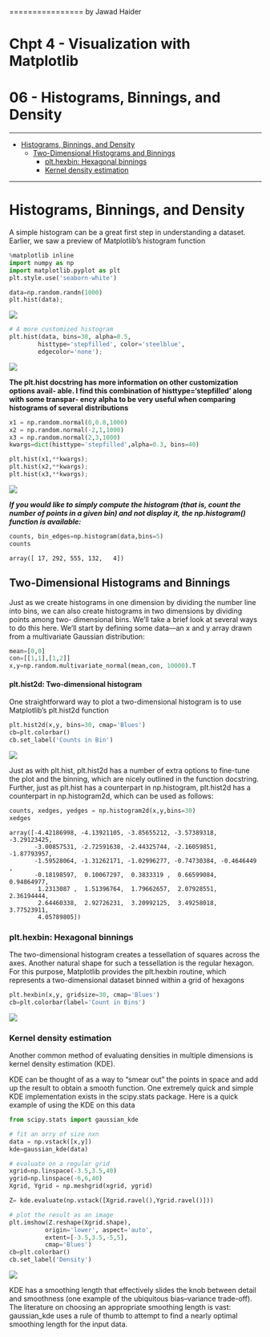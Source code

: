 ================
by Jawad Haider

# **Chpt 4 - Visualization with Matplotlib**

# 06 -  Histograms, Binnings, and Density
------------------------------------------------------------------------

- <a href="#histograms-binnings-and-density"
  id="toc-histograms-binnings-and-density">Histograms, Binnings, and
  Density</a>
  - <a href="#two-dimensional-histograms-and-binnings"
    id="toc-two-dimensional-histograms-and-binnings">Two-Dimensional
    Histograms and Binnings</a>
    - <a href="#plt.hexbin-hexagonal-binnings"
      id="toc-plt.hexbin-hexagonal-binnings">plt.hexbin: Hexagonal
      binnings</a>
    - <a href="#kernel-density-estimation"
      id="toc-kernel-density-estimation">Kernel density estimation</a>

------------------------------------------------------------------------

# Histograms, Binnings, and Density

A simple histogram can be a great first step in understanding a dataset.
Earlier, we saw a preview of Matplotlib’s histogram function

``` python
%matplotlib inline
import numpy as np
import matplotlib.pyplot as plt
plt.style.use('seaborn-white')
```

``` python
data=np.random.randn(1000)
plt.hist(data);
```

![](06Histograms%20Binnings%20and%20Density_files/figure-gfm/cell-3-output-1.png)

``` python
# A more customized histogram
plt.hist(data, bins=30, alpha=0.5,
        histtype='stepfilled', color='steelblue',
        edgecolor='none');
```

![](06Histograms%20Binnings%20and%20Density_files/figure-gfm/cell-4-output-1.png)

**The plt.hist docstring has more information on other customization
options avail‐ able. I find this combination of histtype=‘stepfilled’
along with some transpar‐ ency alpha to be very useful when comparing
histograms of several distributions**

``` python
x1 = np.random.normal(0,0.8,1000)
x2 = np.random.normal(-2,1,1000)
x3 = np.random.normal(2,3,1000)
kwargs=dict(histtype='stepfilled',alpha=0.3, bins=40)

plt.hist(x1,**kwargs);
plt.hist(x2,**kwargs);
plt.hist(x3,**kwargs);
```

![](06Histograms%20Binnings%20and%20Density_files/figure-gfm/cell-5-output-1.png)

***If you would like to simply compute the histogram (that is, count the
number of points in a given bin) and not display it, the np.histogram()
function is available:***

``` python
counts, bin_edges=np.histogram(data,bins=5)
counts
```

    array([ 17, 292, 555, 132,   4])

## Two-Dimensional Histograms and Binnings

Just as we create histograms in one dimension by dividing the number
line into bins, we can also create histograms in two dimensions by
dividing points among two- dimensional bins. We’ll take a brief look at
several ways to do this here. We’ll start by defining some data—an x and
y array drawn from a multivariate Gaussian distribution:

``` python
mean=[0,0]
con=[[1,1],[1,2]]
x,y=np.random.multivariate_normal(mean,con, 10000).T
```

#### plt.hist2d: Two-dimensional histogram

One straightforward way to plot a two-dimensional histogram is to use
Matplotlib’s plt.hist2d function

``` python
plt.hist2d(x,y, bins=30, cmap='Blues')
cb=plt.colorbar()
cb.set_label('Counts in Bin')
```

![](06Histograms%20Binnings%20and%20Density_files/figure-gfm/cell-8-output-1.png)

Just as with plt.hist, plt.hist2d has a number of extra options to
fine-tune the plot and the binning, which are nicely outlined in the
function docstring. Further, just as plt.hist has a counterpart in
np.histogram, plt.hist2d has a counterpart in np.histogram2d, which can
be used as follows:

``` python
counts, xedges, yedges = np.histogram2d(x,y,bins=30)
xedges
```

    array([-4.42186998, -4.13921105, -3.85655212, -3.57389318, -3.29123425,
           -3.00857531, -2.72591638, -2.44325744, -2.16059851, -1.87793957,
           -1.59528064, -1.31262171, -1.02996277, -0.74730384, -0.4646449 ,
           -0.18198597,  0.10067297,  0.3833319 ,  0.66599084,  0.94864977,
            1.2313087 ,  1.51396764,  1.79662657,  2.07928551,  2.36194444,
            2.64460338,  2.92726231,  3.20992125,  3.49258018,  3.77523911,
            4.05789805])

### plt.hexbin: Hexagonal binnings

The two-dimensional histogram creates a tessellation of squares across
the axes. Another natural shape for such a tessellation is the regular
hexagon. For this purpose, Matplotlib provides the plt.hexbin routine,
which represents a two-dimensional dataset binned within a grid of
hexagons

``` python
plt.hexbin(x,y, gridsize=30, cmap='Blues')
cb=plt.colorbar(label='Count in Bins')
```

![](06Histograms%20Binnings%20and%20Density_files/figure-gfm/cell-10-output-1.png)

### Kernel density estimation

Another common method of evaluating densities in multiple dimensions is
kernel density estimation (KDE).

KDE can be thought of as a way to “smear out” the points in space and
add up the result to obtain a smooth function. One extremely quick and
simple KDE implementation exists in the scipy.stats package. Here is a
quick example of using the KDE on this data

``` python
from scipy.stats import gaussian_kde
```

``` python
# fit an arry of size nxn
data = np.vstack([x,y])
kde=gaussian_kde(data)

# evaluate on a regular grid
xgrid=np.linspace(-3.5,3.5,40)
ygrid=np.linspace(-6,6,40)
Xgrid, Ygrid = np.meshgrid(xgrid, ygrid)

Z= kde.evaluate(np.vstack([Xgrid.ravel(),Ygrid.ravel()]))
```

``` python
# plot the result as an image
plt.imshow(Z.reshape(Xgrid.shape),
          origin='lower', aspect='auto',
          extent=[-3.5,3.5,-5,5],
          cmap='Blues')
cb=plt.colorbar()
cb.set_label('Density')
```

![](06Histograms%20Binnings%20and%20Density_files/figure-gfm/cell-13-output-1.png)

KDE has a smoothing length that effectively slides the knob between
detail and smoothness (one example of the ubiquitous bias–variance
trade-off). The literature on choosing an appropriate smoothing length
is vast: gaussian_kde uses a rule of thumb to attempt to find a nearly
optimal smoothing length for the input data.
